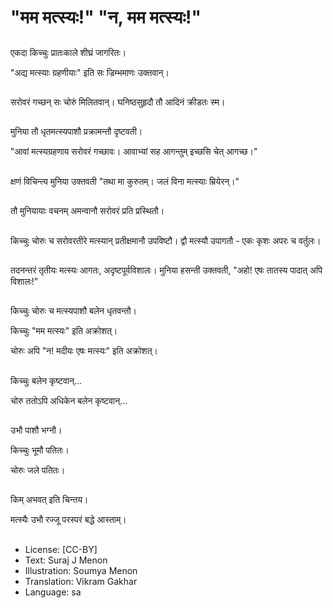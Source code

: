 # "मम मत्स्यः!" "न, मम मत्स्यः!"

##
एकदा किच्चुः प्रातःकाले शीघ्रं जागरितः।

"अद्य मत्स्याः ग्रहणीयाः" इति सः ज्रिम्भमाणः उक्तवान्।

##
सरोवरं गच्छन् सः चोरुं मिलितवान्। घनिष्ठसुहृदौ तौ आदिनं क्रीडतः स्म।

##
मुनिया तौ धृतमत्स्यपाशौ प्रक्रामन्तौ दृष्टवती।

"आवां मत्स्यग्रहणाय सरोवरं गच्छावः। आवाभ्यां सह आगन्तुम् इच्छसि चेत् आगच्छ।"

##
क्षणं विचिन्त्य मुनिया उक्तवती "तथा मा कुरुतम्। जलं विना मत्स्याः म्रियेरन्।"

##
तौ मुनियायाः वचनम् अमन्वानौ सरोवरं प्रति प्रस्थितौ।

##
किच्चुः चोरुः च सरोवरतीरे मत्स्यान् प्रतीक्षमानौ उपविष्टौ। द्वौ मत्स्यौ उपागतौ - एकः कृशः अपरः च वर्तुलः।

##
तदनन्तरं तृतीयः मत्स्यः आगतः, अदृष्टपूर्वविशालः। मुनिया हसन्ती उक्तवती, "अहो! एषः तातस्य पादात् अपि विशालः!"

##
किच्चुः चोरुः च मत्स्यपाशौ बलेन धृतवन्तौ।

किच्चुः "मम मत्स्यः" इति अक्रोशत्।

चोरुः अपि "न! मदीयः एषः मत्स्यः" इति अक्रोशत्।

##
किच्चुः बलेन कृष्टवान्...

चोरु ततोऽपि अधिकेन बलेन कृष्टवान्...

##
उभौ पाशौ भग्नौ।

किच्चुः भूमौ पतितः।

चोरुः जले पतितः।

##
किम् अभवत् इति चिन्तय।

मत्स्यैः उभौ रज्जू परस्परं बद्धे आस्ताम्।

##
* License: [CC-BY]
* Text: Suraj J Menon
* Illustration: Soumya Menon
* Translation: Vikram Gakhar
* Language: sa
